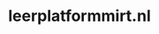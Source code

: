 ---
layout: post
title:  "leerplatformmirt.nl"
internal_url:  "/dutchgov/leerplatformmirt.nl.html"
categories: dutchgov
---